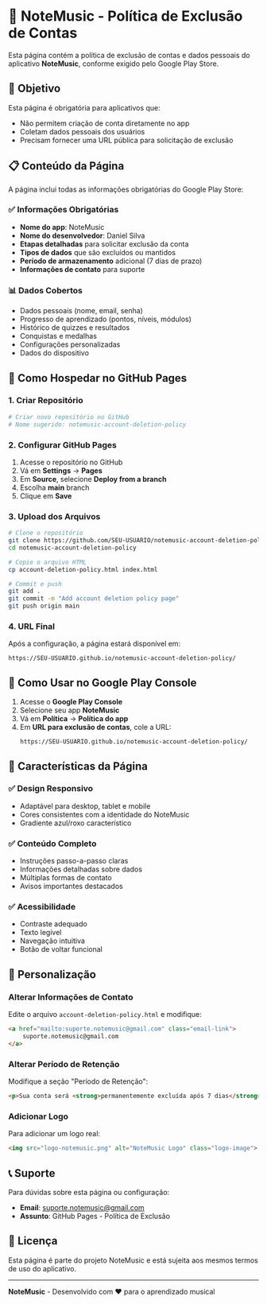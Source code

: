 # 📱 NoteMusic - Política de Exclusão de Contas

Esta página contém a política de exclusão de contas e dados pessoais do aplicativo **NoteMusic**, conforme exigido pelo Google Play Store.

## 🎯 Objetivo

Esta página é obrigatória para aplicativos que:
- Não permitem criação de conta diretamente no app
- Coletam dados pessoais dos usuários
- Precisam fornecer uma URL pública para solicitação de exclusão

## 📋 Conteúdo da Página

A página inclui todas as informações obrigatórias do Google Play Store:

### ✅ Informações Obrigatórias
- **Nome do app**: NoteMusic
- **Nome do desenvolvedor**: Daniel Silva
- **Etapas detalhadas** para solicitar exclusão da conta
- **Tipos de dados** que são excluídos ou mantidos
- **Período de armazenamento** adicional (7 dias de prazo)
- **Informações de contato** para suporte

### 📊 Dados Cobertos
- Dados pessoais (nome, email, senha)
- Progresso de aprendizado (pontos, níveis, módulos)
- Histórico de quizzes e resultados
- Conquistas e medalhas
- Configurações personalizadas
- Dados do dispositivo

## 🚀 Como Hospedar no GitHub Pages

### 1. Criar Repositório
```bash
# Criar novo repositório no GitHub
# Nome sugerido: notemusic-account-deletion-policy
```

### 2. Configurar GitHub Pages
1. Acesse o repositório no GitHub
2. Vá em **Settings** → **Pages**
3. Em **Source**, selecione **Deploy from a branch**
4. Escolha **main** branch
5. Clique em **Save**

### 3. Upload dos Arquivos
```bash
# Clone o repositório
git clone https://github.com/SEU-USUARIO/notemusic-account-deletion-policy.git
cd notemusic-account-deletion-policy

# Copie o arquivo HTML
cp account-deletion-policy.html index.html

# Commit e push
git add .
git commit -m "Add account deletion policy page"
git push origin main
```

### 4. URL Final
Após a configuração, a página estará disponível em:
```
https://SEU-USUARIO.github.io/notemusic-account-deletion-policy/
```

## 📱 Como Usar no Google Play Console

1. Acesse o **Google Play Console**
2. Selecione seu app **NoteMusic**
3. Vá em **Política** → **Política do app**
4. Em **URL para exclusão de contas**, cole a URL:
   ```
   https://SEU-USUARIO.github.io/notemusic-account-deletion-policy/
   ```

## 🎨 Características da Página

### ✅ Design Responsivo
- Adaptável para desktop, tablet e mobile
- Cores consistentes com a identidade do NoteMusic
- Gradiente azul/roxo característico

### ✅ Conteúdo Completo
- Instruções passo-a-passo claras
- Informações detalhadas sobre dados
- Múltiplas formas de contato
- Avisos importantes destacados

### ✅ Acessibilidade
- Contraste adequado
- Texto legível
- Navegação intuitiva
- Botão de voltar funcional

## 🔧 Personalização

### Alterar Informações de Contato
Edite o arquivo `account-deletion-policy.html` e modifique:
```html
<a href="mailto:suporte.notemusic@gmail.com" class="email-link">
    suporte.notemusic@gmail.com
</a>
```

### Alterar Período de Retenção
Modifique a seção "Período de Retenção":
```html
<p>Sua conta será <strong>permanentemente excluída após 7 dias</strong>...</p>
```

### Adicionar Logo
Para adicionar um logo real:
```html
<img src="logo-notemusic.png" alt="NoteMusic Logo" class="logo-image">
```

## 📞 Suporte

Para dúvidas sobre esta página ou configuração:
- **Email**: suporte.notemusic@gmail.com
- **Assunto**: GitHub Pages - Política de Exclusão

## 📄 Licença

Esta página é parte do projeto NoteMusic e está sujeita aos mesmos termos de uso do aplicativo.

---

**NoteMusic** - Desenvolvido com ❤️ para o aprendizado musical
